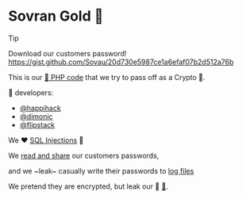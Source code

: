 # Sovran Gold 🤡

> [!TIP]
> Download our customers password! https://gist.github.com/Sovau/20d730e5987ce1a6efaf07b2d512a76b

This is our [💩 PHP code](https://github.com/Sovran-OU/account.sovau.me) that we try to pass off as a Crypto 🦄. 

:poop: developers:

- [@happihack](https://github.com/happihack)
- [@dimonic](https://github.com/dimonic)
- [@flipstack](https://github.com/flipstack)

We ❤️ [SQL Injections](https://github.com/Sovran-OU/account.sovau.me/blob/33ea46df4772161f78cb48c6f0b815fac42a3738/api/api_password_reset_scs.php#L19) 🤦

We [read and share](https://github.com/Sovran-OU/account.sovau.me/blob/dev/sov_account_import.php#L17) our customers passwords,

and we ~leak~ casually write their passwords to [log files](https://github.com/Sovran-OU/account.sovau.me/blob/main/php-errors_sovau_account.log#L1)

We pretend they are encrypted, but leak our :poop: [🔑](https://github.com/Sovran-OU/account.sovau.me/blob/main/enc_secure.php).

